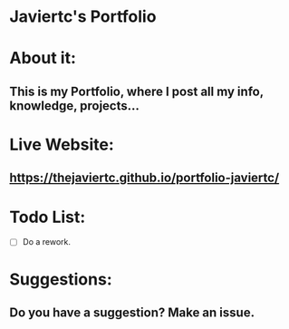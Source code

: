 # **Javiertc's Portfolio**
<!-- ![Javiertc's Portfolio](https://thejaviertc.github.io/portfolio-javiertc/static/media/steamstats.c83daab1.png) -->

# **About it:**
## **This is my Portfolio, where I post all my info, knowledge, projects...**

# **Live Website:**
## **https://thejaviertc.github.io/portfolio-javiertc/**

# **Todo List:**
- [ ] Do a rework.

# **Suggestions:**
## **Do you have a suggestion? Make an issue.**
